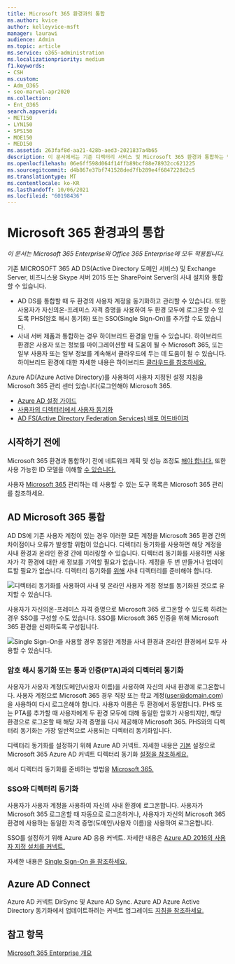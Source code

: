 ```yaml
---
title: Microsoft 365 환경과의 통합
ms.author: kvice
author: kelleyvice-msft
manager: laurawi
audience: Admin
ms.topic: article
ms.service: o365-administration
ms.localizationpriority: medium
f1.keywords:
- CSH
ms.custom:
- Adm_O365
- seo-marvel-apr2020
ms.collection:
- Ent_O365
search.appverid:
- MET150
- LYN150
- SPS150
- MOE150
- MED150
ms.assetid: 263faf8d-aa21-428b-aed3-2021837a4b65
description: 이 문서에서는 기존 디렉터리 서비스 및 Microsoft 365 환경과 통합하는 방법을 알아보십시오.
ms.openlocfilehash: 06e6ff598d064f14ffb89bcf88e78932cc621225
ms.sourcegitcommit: d4b867e37bf741528ded7fb289e4f6847228d2c5
ms.translationtype: MT
ms.contentlocale: ko-KR
ms.lasthandoff: 10/06/2021
ms.locfileid: "60198436"
---
```

# <a name="microsoft-365-integration-with-on-premises-environments"></a>Microsoft 365 환경과의 통합

*이 문서는 Microsoft 365 Enterprise와 Office 365 Enterprise에 모두 적용됩니다.*

기존 MICROSOFT 365 AD DS(Active Directory 도메인 서비스) 및 Exchange Server, 비즈니스용 Skype 서버 2015 또는 SharePoint Server의 사내 설치와 통합할 수 있습니다.
  
 - AD DS를 통합할 때 두 환경의 사용자 계정을 동기화하고 관리할 수 있습니다. 또한 사용자가 자신의온-프레미스 자격 증명을 사용하여 두 환경 모두에 로그온할 수 있도록 PHS(암호 해시 동기화) 또는 SSO(Single Sign-On)를 추가할 수도 있습니다.
 - 사내 서버 제품과 통합하는 경우 하이브리드 환경을 만들 수 있습니다. 하이브리드 환경은 사용자 또는 정보를 마이그레이션할 때 도움이 될 수 Microsoft 365, 또는 일부 사용자 또는 일부 정보를 계속해서 클라우드에 두는 데 도움이 될 수 있습니다. 하이브리드 환경에 대한 자세한 내용은 하이브리드 [클라우드를 참조하세요.](../solutions/cloud-architecture-models.md#hybrid)

Azure AD(Azure Active Directory)를 사용하여 사용자 지정된 설정 지침을 Microsoft 365 관리 센터 있습니다(로그인해야 Microsoft 365.

- [Azure AD 설정 가이드](https://aka.ms/aadpguidance)
- [사용자의 디렉터리에서 사용자 동기화](https://aka.ms/aadconnectpwsync)
- [AD FS(Active Directory Federation Services) 배포 어드바이저](https://aka.ms/adfsguidance)
   
## <a name="before-you-begin"></a>시작하기 전에

Microsoft 365 환경과 통합하기 전에 네트워크 계획 및 성능 조정도 [해야 합니다.](network-planning-and-performance.md) 또한 사용 가능한 ID 모델을 이해할 [수 있습니다.](about-microsoft-365-identity.md) 

사용자 [Microsoft 365](manage-microsoft-365-accounts.md) 관리하는 데 사용할 수 있는 도구 목록은 Microsoft 365 관리를 참조하세요. 
  
## <a name="integrate-microsoft-365-with-ad-ds"></a>AD Microsoft 365 통합

AD DS에 기존 사용자 계정이 있는 경우 이러한 모든 계정을 Microsoft 365 환경 간의 차이점이나 오류가 발생할 위험이 있습니다. 디렉터리 동기화를 사용하면 해당 계정을 사내 환경과 온라인 환경 간에 미러링할 수 있습니다. 디렉터리 동기화를 사용하면 사용자가 각 환경에 대한 새 정보를 기억할 필요가 없습니다. 계정을 두 번 만들거나 업데이트할 필요가 없습니다. 디렉터리 동기화를 [위해](prepare-for-directory-synchronization.md) 사내 디렉터리를 준비해야 합니다.
  
![디렉터리 동기화를 사용하여 사내 및 온라인 사용자 계정 정보를 동기화된 것으로 유지할 수 있습니다.](../media/microsoft-365-integration/directory-synchronization.png)
  
사용자가 자신의온-프레미스 자격 증명으로 Microsoft 365 로그온할 수 있도록 하려는 경우 SSO를 구성할 수도 있습니다. SSO를 Microsoft 365 인증을 위해 Microsoft 365 환경을 신뢰하도록 구성됩니다.
  
![Single Sign-On을 사용할 경우 동일한 계정을 사내 환경과 온라인 환경에서 모두 사용할 수 있습니다.](../media/microsoft-365-integration/single-sign-on.png)

### <a name="directory-synchronization-with-or-without-password-hash-synchronization-or-pass-through-authentication-pta"></a>암호 해시 동기화 또는 통과 인증(PTA)과의 디렉터리 동기화

사용자가 사용자 계정(도메인\사용자 이름)을 사용하여 자신의 사내 환경에 로그온합니다. 사용자 계정으로 Microsoft 365 경우 직장 또는 학교 계정(user@domain.com)을 사용하여 다시 로그온해야 합니다. 사용자 이름은 두 환경에서 동일합니다. PHS 또는 PTA를 추가할 때 사용자에게 두 환경 모두에 대해 동일한 암호가 사용되지만, 해당 환경으로 로그온할 때 해당 자격 증명을 다시 제공해야 Microsoft 365. PHS와의 디렉터리 동기화는 가장 일반적으로 사용되는 디렉터리 동기화입니다.

디렉터리 동기화를 설정하기 위해 Azure AD 커넥트. 자세한 내용은 [기본](set-up-directory-synchronization.md) 설정으로 Microsoft 365 Azure AD 커넥트 디렉터리 동기화 [설정을 참조하세요.](/azure/active-directory/hybrid/how-to-connect-install-express)

에서 디렉터리 동기화를 준비하는 방법을 [Microsoft 365.](prepare-for-directory-synchronization.md)

### <a name="directory-synchronization-with-sso"></a>SSO와 디렉터리 동기화

사용자가 사용자 계정을 사용하여 자신의 사내 환경에 로그온합니다. 사용자가 Microsoft 365 로그온할 때 자동으로 로그온하거나, 사용자가 자신의 Microsoft 365 환경에 사용하는 동일한 자격 증명(도메인\사용자 이름)을 사용하여 로그온합니다.

SSO를 설정하기 위해 Azure AD 응용 커넥트. 자세한 내용은 [Azure AD 2016의 사용자 지정 설치를 커넥트.](/azure/active-directory/hybrid/how-to-connect-install-custom)

자세한 내용은 [Single Sign-On 을 참조하세요.](/azure/active-directory/manage-apps/what-is-single-sign-on)

## <a name="azure-ad-connect"></a>Azure AD Connect

Azure AD 커넥트 DirSync 및 Azure AD Sync. Azure AD Azure Active Directory 동기화에서 업데이트하려는 커넥트 업그레이드 [지침을 참조하세요.](/azure/active-directory/hybrid/how-to-dirsync-upgrade-get-started) 

## <a name="see-also"></a>참고 항목

[Microsoft 365 Enterprise 개요](microsoft-365-overview.md)
